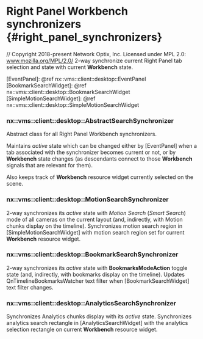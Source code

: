 # Right Panel Workbench synchronizers {#right_panel_synchronizers}

// Copyright 2018-present Network Optix, Inc. Licensed under MPL 2.0: www.mozilla.org/MPL/2.0/
2-way synchronize current Right Panel tab selection and state with current **Workbench** state.

[EventPanel]: @ref nx::vms::client::desktop::EventPanel
[BookmarkSearchWidget]: @ref nx::vms::client::desktop::BookmarkSearchWidget
[SimpleMotionSearchWidget]: @ref nx::vms::client::desktop::SimpleMotionSearchWidget

### nx::vms::client::desktop::AbstractSearchSynchronizer
Abstract class for all Right Panel Workbench synchronizers.

Maintains *active* state which can be changed either by [EventPanel] when a tab associated with
the synchronizer becomes current or not, or by **Workbench** state changes (as descendants
connect to those **Workbench** signals that are relevant for them).

Also keeps track of **Workbench** resource widget currently selected on the scene.

### nx::vms::client::desktop::MotionSearchSynchronizer
2-way synchronizes its *active* state with *Motion Search* (*Smart Search*) mode of all cameras on
the current layout (and, indirectly, with Motion chunks display on the timeline). Synchronizes
motion search region in [SimpleMotionSearchWidget] with motion search region set for current
**Workbench** resource widget.

### nx::vms::client::desktop::BookmarkSearchSynchronizer
2-way synchronizes its *active* state with **BookmarksModeAction** toggle state (and, indirectly,
with bookmarks display on the timeline). Updates QnTimelineBookmarksWatcher text filter when
[BookmarkSearchWidget] text filter changes.

### nx::vms::client::desktop::AnalyticsSearchSynchronizer
Synchronizes Analytics chunks display with its *active* state. Synchronizes analytics search
rectangle in [AnalyticsSearchWidget] with the analytics selection rectangle on current 
**Workbench** resource widget.
